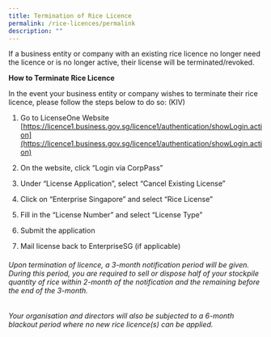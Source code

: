 ```yaml
---
title: Termination of Rice Licence
permalink: /rice-licences/permalink
description: ""
---
```

If a business entity or company with an existing rice licence no longer need the licence or is no longer active, their license will be terminated/revoked. 


**How to Terminate Rice Licence**

In the event your business entity or company wishes to terminate their rice licence, please follow the steps below to do so: (KIV)

  

1. Go to LicenseOne Website [https://licence1.business.gov.sg/licence1/authentication/showLogin.action](https://licence1.business.gov.sg/licence1/authentication/showLogin.action)

2. On the website, click “Login via CorpPass”

3. Under “License Application”, select “Cancel Existing License”

4. Click on “Enterprise Singapore” and select “Rice License”

5. Fill in the “License Number” and select “License Type”
6. Submit the application
7. Mail license back to EnterpriseSG (if applicable)

###### Upon termination of licence, a 3-month notification period will be given. During this period, you are required to sell or dispose half of your stockpile quantity of rice within 2-month of the notification and the remaining before the end of the 3-month. 

###### Your organisation and directors will also be subjected to a 6-month blackout period where no new rice licence(s) can be applied.